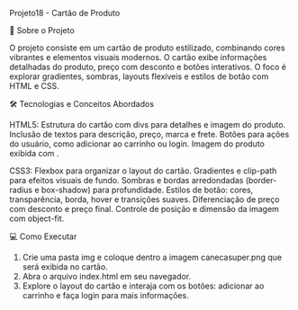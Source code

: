  Projeto18 - Cartão de Produto
 
🚀 Sobre o Projeto

O projeto consiste em um cartão de produto estilizado, combinando cores vibrantes e elementos visuais modernos. O cartão exibe informações detalhadas do produto, preço com desconto e botões interativos. O foco é explorar gradientes, sombras, layouts flexíveis e estilos de botão com HTML e CSS.

🛠️ Tecnologias e Conceitos Abordados

HTML5:
Estrutura do cartão com divs para detalhes e imagem do produto.
Inclusão de textos para descrição, preço, marca e frete.
Botões para ações do usuário, como adicionar ao carrinho ou login.
Imagem do produto exibida com <img>.

CSS3:
Flexbox para organizar o layout do cartão.
Gradientes e clip-path para efeitos visuais de fundo.
Sombras e bordas arredondadas (border-radius e box-shadow) para profundidade.
Estilos de botão: cores, transparência, borda, hover e transições suaves.
Diferenciação de preço com desconto e preço final.
Controle de posição e dimensão da imagem com object-fit.

💻 Como Executar

1. Crie uma pasta img e coloque dentro a imagem canecasuper.png que será exibida no cartão.
2. Abra o arquivo index.html em seu navegador.
3. Explore o layout do cartão e interaja com os botões: adicionar ao carrinho e faça login para mais informações.
